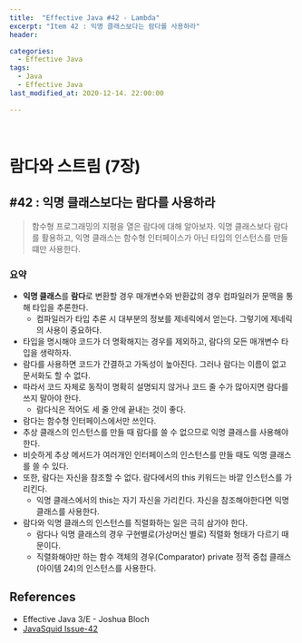 ```yaml
---
title:  "Effective Java #42 - Lambda"
excerpt: "Item 42 : 익명 클래스보다는 람다를 사용하라"
header:

categories:
  - Effective Java
tags:
  - Java
  - Effective Java
last_modified_at: 2020-12-14. 22:00:00

---
```


<br>

# 람다와 스트림 (7장)

## #42 : 익명 클래스보다는 람다를 사용하라

> 함수형 프로그래밍의 지평을 열은 람다에 대해 알아보자. 익명 클래스보다 람다를 활용하고, 익명 클래스는 함수형 인터페이스가 아닌 타입의 인스턴스를 만들 떄만 사용한다.

### 요약

- **익명 클래스**를 **람다**로 변환할 경우 매개변수와 반환값의 경우 컴파일러가 문맥을 통해 타입을 추론한다.
  - 컴파일러가 타입 추론 시 대부분의 정보를 제네릭에서 얻는다. 그렇기에 제네릭의 사용이 중요하다.
- 타입을 명시해야 코드가 더 명확해지는 경우를 제외하고, 람다의 모든 매개변수 타입을 생략하자.
- 람다를 사용하면 코드가 간결하고 가독성이 높아진다. 그러나 람다는 이름이 없고 문서화도 할 수 없다.
- 따라서 코드 자체로 동작이 명확히 설명되지 않거나 코드 줄 수가 많아지면 람다를 쓰지 말아야 한다.
  - 람다식은 적어도 세 줄 안에 끝내는 것이 좋다.
- 람다는 함수형 인터페이스에서만 쓰인다.
- 추상 클래스의 인스턴스를 만들 때 람다를 쓸 수 없으므로 익명 클래스를 사용해야 한다.
- 비슷하게 추상 메서드가 여러개인 인터페이스의 인스턴스를 만들 때도 익명 클래스를 쓸 수 있다.
- 또한, 람다는 자신을 참조할 수 없다. 람다에서의 this 키워드는 바깥 인스턴스를 가리킨다.
  - 익명 클래스에서의 this는 자기 자신을 가리킨다. 자신을 참조해야한다면 익명 클래스를 사용한다.
- 람다와 익명 클래스의 인스턴스를 직렬화하는 일은 극히 삼가야 한다.
  - 람다나 익명 클래스의 경우 구현별로(가상머신 별로) 직렬화 형태가 다르기 때문이다.
  - 직렬화해야만 하는 함수 객체의 경우(Comparator) private 정적 중첩 클래스(아이템 24)의 인스턴스를 사용한다. 



## References

- Effective Java 3/E - Joshua Bloch
- [JavaSquid Issue-42](https://github.com/java-squid/effective-java/issues/42)

